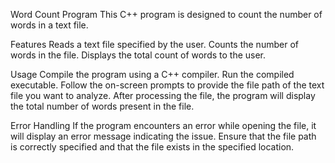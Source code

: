 Word Count Program
This C++ program is designed to count the number of words in a text file.

Features
Reads a text file specified by the user.
Counts the number of words in the file.
Displays the total count of words to the user.

Usage
Compile the program using a C++ compiler.
Run the compiled executable.
Follow the on-screen prompts to provide the file path of the text file you want to analyze.
After processing the file, the program will display the total number of words present in the file.

Error Handling
If the program encounters an error while opening the file, it will display an error message indicating the issue.
Ensure that the file path is correctly specified and that the file exists in the specified location.
